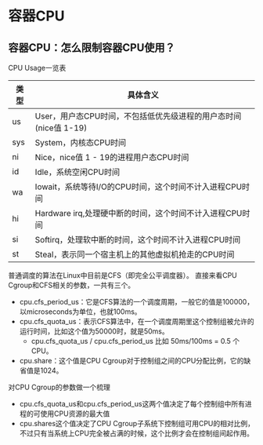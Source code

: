 # 容器CPU
## 容器CPU：怎么限制容器CPU使用？

CPU Usage一览表

 | 类型 | 具体含义 |
 | ----- | ----- |
 | us | User，用户态CPU时间，不包括低优先级进程的用户态时间(nice值 1-19) |
 | sys | System，内核态CPU时间 |
 | ni  | Nice，nice值 1 - 19的进程用户态CPU时间 |
 | id  | Idle，系统空闲CPU时间 |
 | wa  | Iowait，系统等待I/O的CPU时间，这个时间不计入进程CPU时间 |
 | hi  | Hardware irq,处理硬中断的时间，这个时间不计入进程CPU时间 |
 | si  | Softirq，处理软中断的时间，这个时间不计入进程CPU时间 |
 | st  | Steal，表示同一个宿主机上的其他虚拟机抢走的CPU时间 |

普通调度的算法在Linux中目前是CFS（即完全公平调度器）。
直接来看CPU Cgroup和CFS相关的参数，一共有三个。
* cpu.cfs_period_us：它是CFS算法的一个调度周期，一般它的值是100000，以microseconds为单位，也就100ms。
* cpu.cfs_quota_us：表示CFS算法中，在一个调度周期里这个控制组被允许的运行时间，比如这个值为50000时，就是50ms。
    * cpu.cfs_quota_us / cpu.cfs_period_us 比如 50ms/100ms = 0.5 个CPU。
* cpu.share：这个值是CPU Cgroup对于控制组之间的CPU分配比例，它的缺省值是1024。

对CPU Cgroup的参数做一个梳理
* cpu.cfs_quota_us和cpu.cfs_period_us这两个值决定了每个控制组中所有进程的可使用CPU资源的最大值
* cpu.shares这个值决定了CPU Cgroup子系统下控制组可用CPU的相对比例，不过只有当系统上CPU完全被占满的时候，这个比例才会在控制组间起作用。

